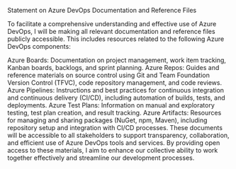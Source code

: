 Statement on Azure DevOps Documentation and Reference Files

To facilitate a comprehensive understanding and effective use of Azure DevOps, I will be making all relevant documentation and reference files publicly accessible. This includes resources related to the following Azure DevOps components:

Azure Boards: Documentation on project management, work item tracking, Kanban boards, backlogs, and sprint planning.
Azure Repos: Guides and reference materials on source control using Git and Team Foundation Version Control (TFVC), code repository management, and code reviews.
Azure Pipelines: Instructions and best practices for continuous integration and continuous delivery (CI/CD), including automation of builds, tests, and deployments.
Azure Test Plans: Information on manual and exploratory testing, test plan creation, and result tracking.
Azure Artifacts: Resources for managing and sharing packages (NuGet, npm, Maven), including repository setup and integration with CI/CD processes.
These documents will be accessible to all stakeholders to support transparency, collaboration, and efficient use of Azure DevOps tools and services. By providing open access to these materials, I aim to enhance our collective ability to work together effectively and streamline our development processes.

